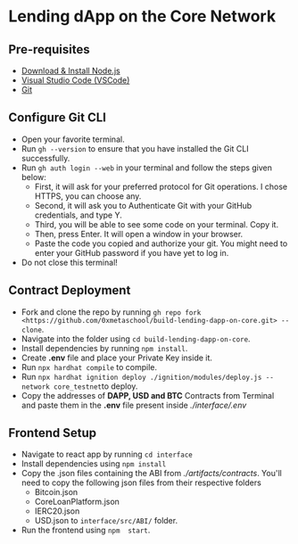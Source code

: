 # Lending dApp on the Core Network

## Pre-requisites
- [Download & Install Node.js](https://nodejs.org/) 
- [Visual Studio Code (VSCode)](code.visualstudio.com) 
- [Git](git-scm.com)


## Configure Git CLI
- Open your favorite terminal.
- Run `gh --version` to ensure that you have installed the Git CLI successfully.
- Run `gh auth login --web` in your terminal and follow the steps given below:
  - First, it will ask for your preferred protocol for Git operations. I chose HTTPS, you can choose any.
  - Second, it will ask you to Authenticate Git with your GitHub credentials, and type Y.
  - Third, you will be able to see some code on your terminal. Copy it.
  - Then, press Enter. It will open a window in your browser.
  - Paste the code you copied and authorize your git. You might need to enter your GitHub password if you have yet to log in.
- Do not close this terminal!


## Contract Deployment

- Fork and clone the repo by running `gh repo fork <https://github.com/0xmetaschool/build-lending-dapp-on-core.git> --clone`.
- Navigate into the folder using `cd build-lending-dapp-on-core`.
- Install dependencies by running `npm install`.
- Create **.env** file and place your Private Key inside it.
- Run `npx hardhat compile` to compile.
- Run `npx hardhat ignition deploy ./ignition/modules/deploy.js --network core_testnet`to deploy.
- Copy the addresses of **DAPP, USD and BTC** Contracts from Terminal and paste them in the **.env** file present inside _./interface/.env_

## Frontend Setup

- Navigate to react app by running `cd interface`
- Install dependencies using `npm install`
- Copy the .json files containing the ABI from _./artifacts/contracts_. You'll need to copy the following json files from their respective folders
  - Bitcoin.json
  - CoreLoanPlatform.json
  - IERC20.json
  - USD.json
  to `interface/src/ABI/` folder.
- Run the frontend using `npm  start`.
